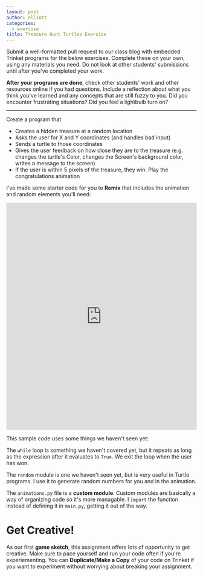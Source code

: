 ```yaml
---
layout: post
author: elliott
categories:
  - exercise
title: Treasure Hunt Turtles Exercise
---
```


Submit a well-formatted pull request to our class blog with embedded Trinket programs for the below exercises.
Complete these on your own, using any materials you need. Do not
look at other students' submissions until after you've completed your work.  

**After your programs are done**, check other students' work and other resources online if you had questions.
Include a reflection about what you think you've learned and any concepts that are still fuzzy to you.
Did you encounter frustrating situations? Did you feel a lightbulb turn on?

___

Create a program that 

* Creates a hidden treasure at a random location
* Asks the user for X and Y coordinates (and handles bad input) 
* Sends a turtle to those coordinates
* Gives the user feedback on how close they are to the treasure (e.g. changes the turtle's Color, changes the Screen's background color,
writes a message to the screen)
* If the user is within 5 pixels of the treasure, they win.  Play the congratulations animation

I've made some starter code for you to **Remix** that includes the animation and random elements you'll need:

<iframe src="https://trinket.io/embed/python/cfa7c2db9b" width="100%" height="600" frameborder="0" marginwidth="0" marginheight="0" allowfullscreen></iframe>

This sample code uses some things we haven't seen yet:

The `while` loop is something we haven't covered yet, but it repeats as long as the
expression after it evaluates to `True`.  We exit the loop when the user has won.

The `random` module is one we haven't seen yet, but is very useful in Turtle programs.
I use it to generate random numbers for you and in the animation.

The `animations.py` file is a **custom module**.  Custom modules are basically a way of organizing
code so it's more managable. I `import` the function instead of defining it in `main.py`,
getting it out of the way.

# Get Creative!

As our first **game sketch**, this assignment offers lots of opportunity to get creative.
Make sure to pace yourself and run your code often if you're experiementing. You can 
**Duplicate/Make a Copy** of your code on Trinket if you want to experiment without
worrying about breaking your assignment.